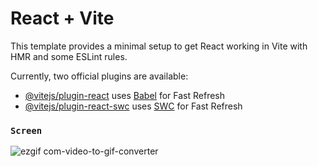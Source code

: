 # React + Vite

This template provides a minimal setup to get React working in Vite with HMR and some ESLint rules.

Currently, two official plugins are available:

- [@vitejs/plugin-react](https://github.com/vitejs/vite-plugin-react/blob/main/packages/plugin-react/README.md) uses [Babel](https://babeljs.io/) for Fast Refresh
- [@vitejs/plugin-react-swc](https://github.com/vitejs/vite-plugin-react-swc) uses [SWC](https://swc.rs/) for Fast Refresh

### `Screen`
![ezgif com-video-to-gif-converter](https://github.com/ruveydaakbolat/jobProjectReduxToolkit/assets/54941922/bf41fdfc-ada9-4b72-8167-bbf10db57e01)
